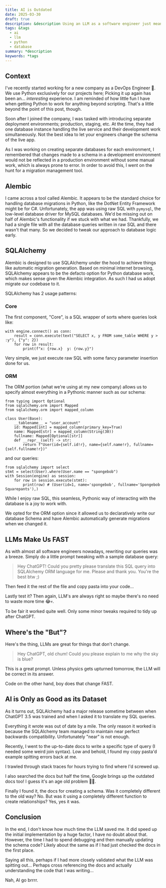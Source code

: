 ```yaml
---
title: AI is Outdated
date: 2025-03-30
draft: true
description: &description Using an LLM as a software engineer just means you're writing outdated code.
tags: &tags
  - ai
  - llm
  - python
  - database
summary: *description
keywords: *tags
---
```

## Context

I've recently started working for a new company as a DevOps Engineer 🥳. 
We use Python exclusively for our projects here; Picking it up again has been an... _interesting_ experience.
I am reminded of how little fun I have when getting Python to work for anything beyond scripting.
That's a little beyond the point of this post, though.

Soon after I joined the company, I was tasked with introducing separate deployment environments; production, staging, etc.
At the time, they had one database instance handling the live service and their development work simultaneously.
Not the best idea to let your engineers change the schema of the live app.

As I was working on creating separate databases for each environment, I remembered that changes made to a schema in a development environment would not be reflected in a production environment without some manual work, which is always prone to error.
In order to avoid this, I went on the hunt for a migration management tool.

## Alembic

I came across a tool called Alembic. 
It appears to be the standard choice for handling database migrations in Python, like the DotNet Entity Framework might be for C#.
Unfortunately, the app was using raw SQL with `pymysql`, the low-level database driver for MySQL databases.
We'd be missing out on half of Alembic's functionality if we stuck with what we had.
Thankfully, we had a single file with all the database queries written in raw SQL and there wasn't that many.
So we decided to tweak our approach to database logic early.

## SQLAlchemy

Alembic is designed to use SQLAlchemy under the hood to achieve things like automatic migration generation.
Based on minimal internet browsing, SQLAlchemy appears to be the defacto option for Python database work, which makes sense given the Alembic integration.
As such I had us adopt migrate our codebase to it.

SQLAlchemy has 2 usage patterns: 

### Core

The first component, "Core", is a SQL wrapper of sorts where queries look like:

```
with engine.connect() as conn:
    result = conn.execute(text("SELECT x, y FROM some_table WHERE y > :y"), {"y": 2})
    for row in result:
        print(f"x: {row.x}  y: {row.y}")
```

Very simple, we just execute raw SQL with some fancy parameter insertion done for us.

### ORM

The ORM portion (what we're using at my new company) allows us to specify almost everything in a Pythonic manner such as our schema:

```
from typing import Optional
from sqlalchemy.orm import Mapped
from sqlalchemy.orm import mapped_column

class User(Base):
    __tablename__ = "user_account"
    id: Mapped[int] = mapped_column(primary_key=True)
    name: Mapped[str] = mapped_column(String(30))
    fullname: Mapped[Optional[str]]
    def __repr__(self) -> str:
        return f"User(id={self.id!r}, name={self.name!r}, fullname={self.fullname!r})"
```

and our queries:

```
from sqlalchemy import select
stmt = select(User).where(User.name == "spongebob")
with Session(engine) as session:
    for row in session.execute(stmt):
        print(row) # (User(id=1, name='spongebob', fullname='Spongebob Squarepants'),)
```

While I enjoy raw SQL, this seamless, Pythonic way of interacting with the database is a joy to work with.

We opted for the ORM option since it allowed us to declaratively write our database Schema and have Alembic automatically generate migrations when we changed it.

## LLMs Make Us FAST

As with almost all software engineers nowadays, rewriting our queries was a breeze.
Simply do a little prompt tweaking with a sample database query:

> Hey ChatGPT! Could you pretty please translate this SQL query into SQLAlchemy ORM language for me. Please and thank you. You're the best btw ;)

Then feed it the rest of the file and copy pasta into your code...

Lastly test it? Then again, LLM's are always right so maybe there's no need to waste more time 😂💀.

To be fair it worked quite well. Only some minor tweaks required to tidy up after ChatGPT.

## Where's the "But"?

Here's the thing, LLMs are great for things that don't change.

> Hey ChatGPT, old chum! Could you please explain to me why the sky is blue?

This is a great prompt. Unless physics gets upturned tomorrow, the LLM will be correct in its answer.

Code on the other hand, boy does that change FAST.

## AI is Only as Good as its Dataset

As it turns out, SQLAlchemy had a major release sometime between when ChatGPT 3.5 was trained and when I asked it to translate my SQL queries.

Everything it wrote was out of date by a mile. The only reason it worked is because the SQLAlchemy team managed to maintain near perfect backwards compatibility. Unfortunately "near" is not enough.

Recently, I went to the up-to-date docs to write a specific type of query (I needed some weird join syntax).
Low and behold, I found my copy pasta'd example spitting errors back at me.

I trawled through stack traces for hours trying to find where I'd screwed up.

I also searched the docs but half the time, Google brings up the outdated docs too! I guess it's an age old problem 🤷‍♂️.

Finally I found it, the docs for creating a schema. Was it completely different to the old way? No. But was it using a completely different function to create relationships? Yes, yes it was.

## Conclusion

In the end, I don't know how much time the LLM saved me.
It did speed up the initial implementation by a huge factor, I have no doubt about that.
However, the time I had to spend debugging and then manually updating the schema code? 
Likely about the same as if I had just checked the docs in the first place.

Saying all this, perhaps if I had more closely validated what the LLM was spitting out... Perhaps cross referencing the docs and actually understanding the code that I was writing...

Nah, AI go brrrr.

